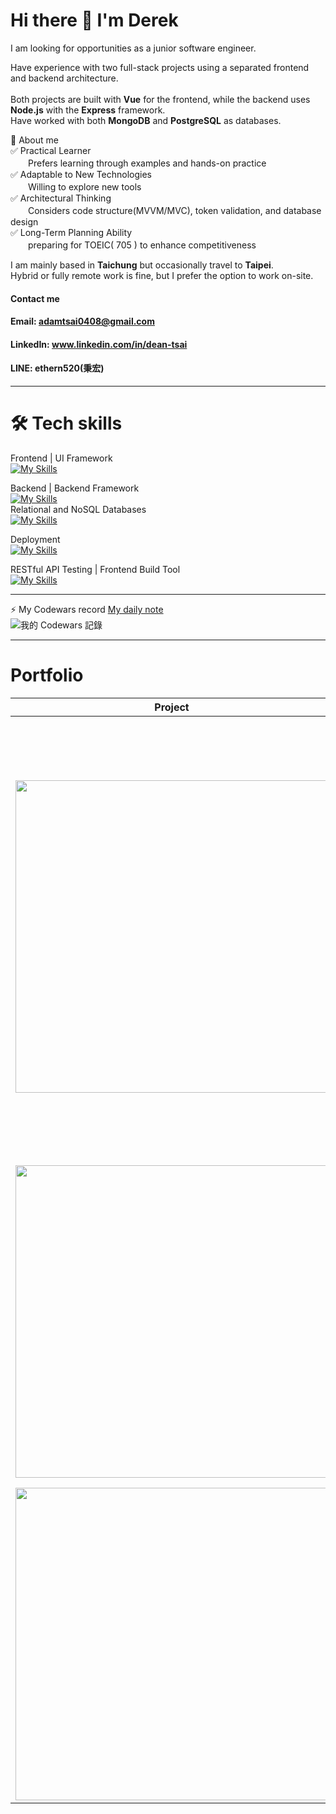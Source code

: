 # Hi there 👋 I'm Derek

I am looking for opportunities as a junior software engineer.<br>

Have experience with two full-stack projects using a separated frontend and backend architecture.<br><br>
Both projects are built with **Vue** for the frontend, while the backend uses **Node.js** with the **Express** framework.<br>
Have worked with both **MongoDB** and **PostgreSQL** as databases.<br>


🚀 About me<br>
✅ Practical Learner<br>
　　Prefers learning through examples and hands-on practice<br>
✅ Adaptable to New Technologies<br>
　　Willing to explore new tools<br>
✅ Architectural Thinking<br>
　　Considers code structure(MVVM/MVC), token validation, and database design<br>
✅ Long-Term Planning Ability<br>
　　preparing for TOEIC( 705 ) to enhance competitiveness


I am mainly based in **Taichung** but occasionally travel to **Taipei**.<br>
Hybrid or fully remote work is fine, but I prefer the option to work on-site.<br>

#### Contact me<br>
#### Email: adamtsai0408@gmail.com<br>
#### LinkedIn: www.linkedin.com/in/dean-tsai<br>
#### LINE: ethern520(秉宏)

---

# 🛠 Tech skills
Frontend | UI Framework<br>
[![My Skills](https://skillicons.dev/icons?i=html,css,js,vue,bootstrap)](https://skillicons.dev)<br>

Backend | Backend Framework<br>
[![My Skills](https://skillicons.dev/icons?i=nodejs,express)](https://skillicons.dev)<br>
Relational and NoSQL Databases<br>
[![My Skills](https://skillicons.dev/icons?i=postgres,mongodb)](https://skillicons.dev)<br>

Deployment  
[![My Skills](https://skillicons.dev/icons?i=docker)](https://skillicons.dev)<br>

RESTful API Testing  | Frontend Build Tool<br>
[![My Skills](https://skillicons.dev/icons?i=postman,vite)](https://skillicons.dev)<br>

---

⚡ My Codewars record
  [My daily note](https://github.com/GustavoFringgg/daily_codewar_note)<br />
  ![我的 Codewars 記錄](https://www.codewars.com/users/%20Derek%20Tsai/badges/small)

---

# Portfolio
| Project   | Description |
|-----------|-------------|
| <a href="https://github.com/GustavoFringgg/ChatWall-Frontend_v2"><img src="https://firebasestorage.googleapis.com/v0/b/theodore-s-blog.appspot.com/o/%E5%80%8B%E4%BA%BA%E8%B3%87%E6%96%99%E5%A4%BE%2Fgithub%20readme%2FchatWall%2Fchatwall.jpg?alt=media&token=5a262c3c-88b5-471c-b6b2-4a105ba5b338" width="500px"></a> |   ChatWall雀窩-社交網站，一起雀窩吧<br><br>提供用戶貼文、追蹤、按讚、即時聊天等等功能<br><br>前後端分離專案( MVVM/MVC )<br>**Frontend** \| **Frontend Framework**<br>　Html、CSS、Javascript \| Vue3、Vite<br> **UI Framework**<br>　Bootstrap<br>**Backend** \| **Backend Framework** \| API DOC<br>　Node.js v20 \| Express \| swagger<br>**Database** \| **Database ODM**<br>　MongoDB、Firebase \| Mongoose<br>**Frontend/Backend Deployment**<br>　Vercel \| Docker Render<br>**Third-Party**<br>　Google-Oauth20、Socket.io<br>**API-Test**<br>　Postman <br>|
| <a href="https://github.com/GustavoFringgg/vue_todolist"><img src="https://firebasestorage.googleapis.com/v0/b/theodore-s-blog.appspot.com/o/%E5%80%8B%E4%BA%BA%E8%B3%87%E6%96%99%E5%A4%BE%2Fgithub%20readme%2Ftodolist%2Fchatwall%20(1).png?alt=media&token=8790291e-656a-4511-9855-cb7bc765b52a" width="500px"></a> |   ONLINE TODOLIST-線上代辦事項服務<br><br>提供用戶註冊、登入<br>查看待辦、新增待辦、修改待辦狀態、刪除待辦<br><br>前後端分離專案<br>**Frontend** \| **Frontend Framework**<br>　Html、CSS、Javascript \| Vue3、Vite<br>**Backend** \| **Backend Framework**<br>　Node.js v20 \| Express <br>**Database**<br>　PostgreSQL(supabase託管)<br>**API-Test**<br>　Postman |
| <a href="https://gustavofringgg.github.io/personalprofile/"><img src="https://firebasestorage.googleapis.com/v0/b/theodore-s-blog.appspot.com/o/%E5%80%8B%E4%BA%BA%E8%B3%87%E6%96%99%E5%A4%BE%2Fgithub%20readme%2F0124.jpg?alt=media&token=2cfe3eef-0bc4-4396-85bf-0220a457bde0" width="500px"></a> | My blog -使用Hexo架站<br>記錄學習筆記 |









